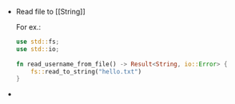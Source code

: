 - Read file to [[String]]
  
  For ex.:
  ```rust
  use std::fs;
  use std::io;
   
  fn read_username_from_file() -> Result<String, io::Error> {
      fs::read_to_string("hello.txt")
  }
  ```
-